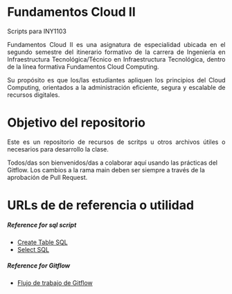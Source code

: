 Fundamentos Cloud II
========================

Scripts para INY1103

<p align="justify"> Fundamentos Cloud II es una asignatura de especialidad ubicada en el segundo semestre del itinerario formativo de la carrera de Ingeniería en Infraestructura Tecnológica/Técnico en Infraestructura Tecnológica, dentro de la línea formativa Fundamentos Cloud Computing. </p>

<p align="justify"> Su propósito es que los/las estudiantes apliquen los principios del Cloud Computing, orientados a la administración eficiente, segura y escalable de recursos digitales.</p>

# Objetivo del repositorio

<p align="justify"> Este es un repositorio de recursos de scritps u otros archivos útiles o necesarios para desarrollo la clase.

Todos/das son bienvenidos/das a colaborar aquí usando las prácticas del Gitflow. Los cambios a la rama main deben ser siempre a través de la aprobación de Pull Request. </p>

# URLs de de referencia o utilidad

##### Reference for sql script


- [Create Table SQL](https://www.geeksforgeeks.org/sql-create-table/)
- [Select SQL](https://www.geeksforgeeks.org/sql-select-query/)

##### Reference for Gitflow

- [Flujo de trabajo de Gitflow](https://www.atlassian.com/es/git/tutorials/comparing-workflows/gitflow-workflow)
